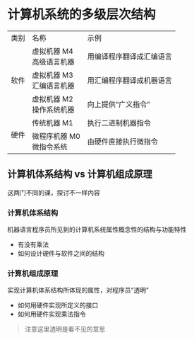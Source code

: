 # 计算机系统的多级层次结构

<table>
    <tr>
        <td>类别</td>
        <td>名称</td>
        <td>示例</td>
    </tr>
    <tr>
        <td rowspan="3">软件</td>
        <td>虚拟机器 M4<br>高级语言机器</td>
        <td>用编译程序翻译成汇编语言</td>
    </tr>
    <tr>
        <td>虚拟机器 M3<br>汇编语言机器</td>
        <td>用汇编程序翻译成机器语言</td>
    </tr>
    <tr>
        <td>虚拟机器 M2<br>操作系统机器</td>
        <td>向上提供“广义指令”</td>
    </tr>
    <tr>
        <td rowspan="2">硬件</td>
        <td>传统机器 M1</td>
        <td>执行二进制机器指令</td>
    </tr>
    <tr>
        <td>微程序机器 M0<br>微指令系统</td>
        <td>由硬件直接执行微指令</td>
    </tr>
</table>

## 计算机体系结构 vs 计算机组成原理

这两门不同的课，探讨不一样内容

### 计算机体系结构

机器语言程序员所见到的计算机系统属性概念性的结构与功能特性

- 有没有乘法
- 如何设计硬件与软件之间的结构

### 计算机组成原理

实现计算机体系结构所体现的属性，对程序员“透明”

- 如何用硬件实现所定义的接口
- 如何用硬件实现乘法指令

> 注意这里透明是看不见的意思
